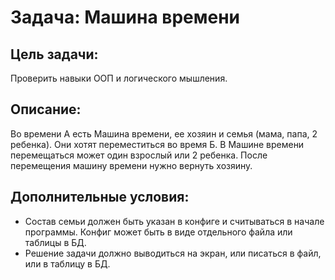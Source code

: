 Задача: Машина времени
=======

Цель задачи:
-------
Проверить навыки ООП и логического мышления.

Описание:
-------
Во времени А есть Машина времени, ее хозяин и семья (мама, папа, 2 ребенка). Они хотят переместиться во время Б. В Машине времени перемещаться может один взрослый или 2 ребенка. После перемещения машину времени нужно вернуть хозяину.

Дополнительные условия:
-------
* Состав семьи должен быть указан в конфиге и считываться в начале программы. Конфиг может быть в виде отдельного файла или таблицы в БД.
* Решение задачи должно выводиться на экран, или писаться в файл, или в таблицу в БД.